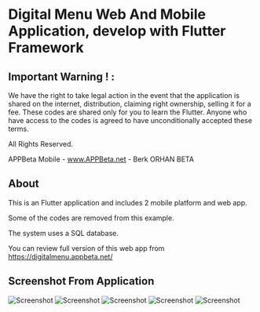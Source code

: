 # Digital Menu Web And Mobile Application, develop with Flutter Framework

## Important Warning ! :

We have the right to take legal action in the event that the application is shared on the internet, distribution, claiming right ownership, selling it for a fee.
These codes are shared only for you to learn the Flutter.
Anyone who have access to the codes is agreed to have unconditionally accepted these terms.

All Rights Reserved.

APPBeta Mobile - www.APPBeta.net - Berk ORHAN BETA
## About
This is an Flutter application and includes 2 mobile platform and web app.

Some of the codes are removed from this example.

The system uses a SQL database.

You can review full version of this web app from https://digitalmenu.appbeta.net/

## Screenshot From Application
![Screenshot](screen-1.png)
![Screenshot](screen-2.png)
![Screenshot](screen-3.png)
![Screenshot](screen-4.png)
![Screenshot](screen-5.png)
